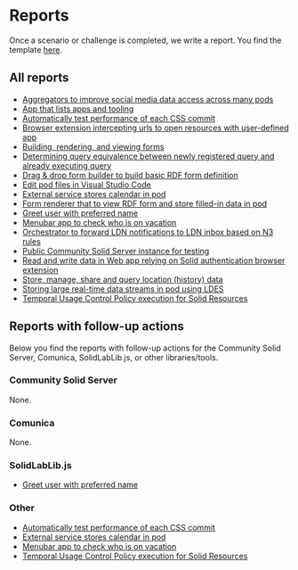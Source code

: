 # Reports

Once a scenario or challenge is completed, we write a report.
You find the template [here](template.md).

## All reports

- [Aggregators to improve social media data access across many pods](./aggregators-to-improve-social-media-data-access-across-many-pods.md)
- [App that lists apps and tooling](./app-that-lists-apps-and-tooling.md)
- [Automatically test performance of each CSS commit](./automatically-test-performance-of-each-css-commit.md)
- [Browser extension intercepting urls to open resources with user-defined app](./browser-extension-intercepting-urls-to-open-resources-with-user-defined-app.md)
- [Building, rendering, and viewing forms](./building-rendering-viewing-forms.md)
- [Determining query equivalence between newly registered query and already executing query](./determining-query-equivalence-between-newly-registered-query-and-already-executing-query.md)
- [Drag & drop form builder to build basic RDF form definition](./drag-drop-form-builder-to-build-basic-rdf-form-definition.md)
- [Edit pod files in Visual Studio Code](./edit-pod-files-in-vs-code.md)
- [External service stores calendar in pod](./external-service-stores-calendar-in-pod.md)
- [Form renderer that to view RDF form and store filled-in data in pod](./form-renderer-to-view-form-store-data.md)
- [Greet user with preferred name](./greet-user-with-their-preferred-name.md)
- [Menubar app to check who is on vacation](./menubar-app-to-check-who-is-on-vacation.md)
- [Orchestrator to forward LDN notifications to LDN inbox based on N3 rules](./orchestrator-to-forward-ldn-notifications-to-inbox-based-on-n3-rules.md)
- [Public Community Solid Server instance for testing](./public-css-instance-for-testing.md)
- [Read and write data in Web app relying on Solid authentication browser extension](./read-and-write-data-in-web-app-relying-on-solid-authentication-browser-extension.md)
- [Store, manage, share and query location (history) data](./store-manage-share-and-query-location-history-data.md)
- [Storing large real-time data streams in pod using LDES](./storing-large-real-time-data-streams-in-pod-using-LDES.md)
- [Temporal Usage Control Policy execution for Solid Resources](./temporal-usage-control-policy-execution-for-solid-resources.md)

## Reports with follow-up actions

Below you find the reports with follow-up actions for
the Community Solid Server, Comunica, SolidLabLib.js, or other libraries/tools.

### Community Solid Server

None.

### Comunica

None.

### SolidLabLib.js

- [Greet user with preferred name](./greet-user-with-their-preferred-name.md)

### Other

- [Automatically test performance of each CSS commit](./automatically-test-performance-of-each-css-commit.md)
- [External service stores calendar in pod](./external-service-stores-calendar-in-pod.md)
- [Menubar app to check who is on vacation](./menubar-app-to-check-who-is-on-vacation.md)
- [Temporal Usage Control Policy execution for Solid Resources](./temporal-usage-control-policy-execution-for-solid-resources.md)
